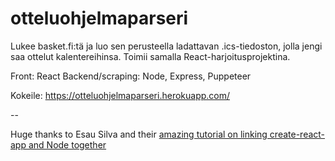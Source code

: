 # otteluohjelmaparseri

Lukee basket.fi:tä ja luo sen perusteella ladattavan .ics-tiedoston, jolla jengi saa ottelut kalentereihinsa. Toimii samalla React-harjoitusprojektina.

Front: React
Backend/scraping: Node, Express, Puppeteer

Kokeile: https://otteluohjelmaparseri.herokuapp.com/

--

Huge thanks to Esau Silva and their <a href="https://medium.freecodecamp.org/how-to-make-create-react-app-work-with-a-node-backend-api-7c5c48acb1b0">amazing tutorial on linking create-react-app and Node together</a>
